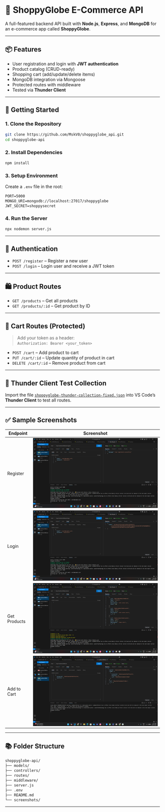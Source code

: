 
# 🛒 ShoppyGlobe E-Commerce API

A full-featured backend API built with **Node.js**, **Express**, and **MongoDB** for an e-commerce app called **ShoppyGlobe**.

---

## 📦 Features

- User registration and login with **JWT authentication**
- Product catalog (CRUD-ready)
- Shopping cart (add/update/delete items)
- MongoDB integration via Mongoose
- Protected routes with middleware
- Tested via **Thunder Client**

---

## 🚀 Getting Started

### 1. Clone the Repository

```bash
git clone https://github.com/MskV0/shoppyglobe_api.git
cd shoppyglobe-api
```

### 2. Install Dependencies

```bash
npm install
```

### 3. Setup Environment

Create a `.env` file in the root:

```env
PORT=5000
MONGO_URI=mongodb://localhost:27017/shoppyglobe
JWT_SECRET=shoppysecret
```

### 4. Run the Server

```bash
npx nodemon server.js
```

---

## 🔐 Authentication

- `POST /register` – Register a new user
- `POST /login` – Login user and receive a JWT token

---

## 🛍 Product Routes

- `GET /products` – Get all products
- `GET /products/:id` – Get product by ID

---

## 🛒 Cart Routes (Protected)

> Add your token as a header:  
> `Authorization: Bearer <your_token>`

- `POST /cart` – Add product to cart
- `PUT /cart/:id` – Update quantity of product in cart
- `DELETE /cart/:id` – Remove product from cart

---

## 📸 Thunder Client Test Collection

Import the file [`shoppyglobe-thunder-collection-fixed.json`](./shoppyglobe-thunder-collection-fixed.json) into VS Code’s **Thunder Client** to test all routes.

---

## ✅ Sample Screenshots

| Endpoint       | Screenshot                                                                 |
|----------------|----------------------------------------------------------------------------|
| Register        | ![Register](./screenshots/Screenshot%20(38).png)                                   |
| Login           | ![Login](./screenshots/Screenshot%20(39).png)                                   |
| Get Products    | ![Get Products](./screenshots/Screenshot%20(41).png)                                   |
| Add to Cart     | ![Add to Cart](./screenshots/Screenshot%20(53).png)                                   |

---

## 📚 Folder Structure

```
shoppyglobe-api/
├── models/
├── controllers/
├── routes/
├── middleware/
├── server.js
├── .env
├── README.md
└── screenshots/
```

---
